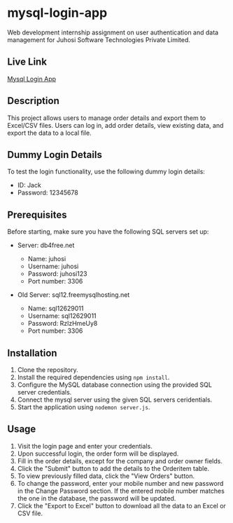 # mysql-login-app
Web development internship assignment on user authentication and data management for Juhosi Software Technologies Private Limited.

## Live Link

[Mysql Login App](https://mysql-login-app.onrender.com/)

## Description

This project allows users to manage order details and export them to Excel/CSV files. Users can log in, add order details, view existing data, and export the data to a local file.

## Dummy Login Details

To test the login functionality, use the following dummy login details:

- ID: Jack
- Password: 12345678

## Prerequisites

Before starting, make sure you have the following SQL servers set up:

- Server: db4free.net
  - Name: juhosi
  - Username: juhosi
  - Password: juhosi123
  - Port number: 3306

- Old Server: sql12.freemysqlhosting.net
  - Name: sql12629011
  - Username: sql12629011
  - Password: RzlzHmeUy8
  - Port number: 3306

## Installation

1. Clone the repository.
2. Install the required dependencies using `npm install`.
3. Configure the MySQL database connection using the provided SQL server credentials.
4. Connect the mysql server using the given SQL servers ceridentials.
5. Start the application using `nodemon server.js`.

## Usage

1. Visit the login page and enter your credentials.
2. Upon successful login, the order form will be displayed.
3. Fill in the order details, except for the company and order owner fields.
4. Click the "Submit" button to add the details to the Orderitem table.
5. To view previously filled data, click the "View Orders" button.
6. To change the password, enter your mobile number and new password in the Change Password section. If the entered mobile number matches the one in the database, the password will be updated.
7. Click the "Export to Excel" button to download all the data to an Excel or CSV file.

